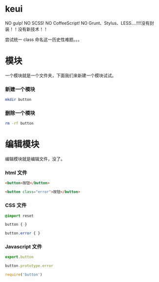 # keui

NO gulp!  NO SCSS!  NO CoffeeScript!  NO Grunt、Stylus、LESS....!!!!没有封装！！没有新技术！！

尝试统一 class 命名这一历史性难题。。。

# 模块
一个模块就是一个文件夹，下面我们来新建一个模块试试。

### 新建一个模块

```sh
mkdir button
```

### 删除一个模块

```sh
rm -rf button
```

# 编辑模块
编辑模块就是编辑文件，没了。

### html 文件

```html
<button>按钮</button>

<button class="error">按钮</button>
```

### CSS 文件

```css
@import reset

button { }

button.error { }
```

### Javascript 文件

```js
export.button

button.prototype.error

require('button')
```